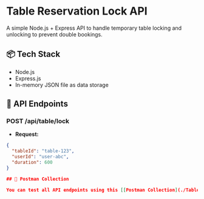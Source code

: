# Table Reservation Lock API

A simple Node.js + Express API to handle temporary table locking and unlocking to prevent double bookings.

## 📦 Tech Stack

- Node.js
- Express.js
- In-memory JSON file as data storage
## 🚀 API Endpoints

### POST /api/table/lock

- **Request:**
```json
{
  "tableId": "table-123",
  "userId": "user-abc",
  "duration": 600
}

## 🧪 Postman Collection

You can test all API endpoints using this [[Postman Collection](./TableReservation.postman_collection.json).](https://gawadesuraj-3889280.postman.co/workspace/Suraj-Gawade's-Workspace~38eaaedd-2e49-4d29-8261-fd565a9b3bda/collection/47083889-3d1832a4-ea62-4385-941c-ef4dd31cbefa?action=share&source=copy-link&creator=47083889)

